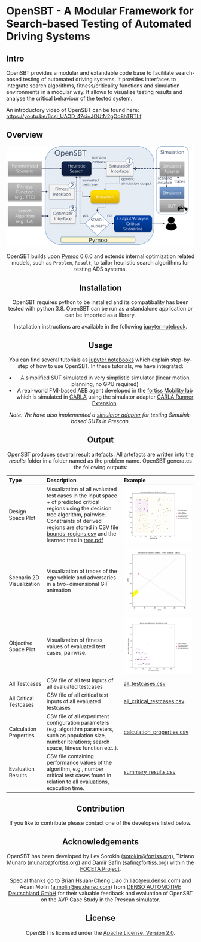 # OpenSBT - A Modular Framework for Search-based Testing of Automated Driving Systems


## Intro

OpenSBT provides a modular and extandable code base to facilitate search-based testing of automated driving systems. It provides interfaces to integrate search algorithms, fitness/criticality functions and simulation environments in a modular way. It allows to visualize testing results and analyse the critical behaviour of the tested system. 

An introductory video of OpenSBT can be found here: https://youtu.be/6csl_UAOD_4?si=JOUtN2gOo8hTRTLf.


## Overview

<p align="center">
<div style="text-align:center"><img src="doc/figures/OpenSBT_architecture.png" width="500">
</p>

OpenSBT builds upon [Pymoo](https://pymoo.org/) 0.6.0 and extends internal optimization related models, such as `Problem`, `Result`, to tailor heuristic search algorithms for testing ADS systems.

## Installation

OpenSBT requires python to be installed and its compatibality has been tested with python 3.8. OpenSBT can be run as a standalone application or can be imported as a library.

Installation instructions are available in the following [jupyter notebook](/doc/jupyter/01_Installation.ipynb).

## Usage

You can find several tutorials as [jupyter notebooks](/doc/jupyter) which explain step-by-step of how to use OpenSBT. In these tutorials, we have integrated:

-  A simplified SUT simulated in very simplistic simulator (linear motion planning, no GPU required) 
-  A real-world FMI-based AEB agent developed in the [fortiss Mobility lab](https://www.fortiss.org/forschung/fortiss-labs/detail/mobility-lab) which is simulated in [CARLA](https://carla.org/) using the simulator adapter [CARLA Runner Extension](https://git.fortiss.org/opensbt/carla-runner).

_Note: We have also implemented a [simulator adapter](https://git.fortiss.org/opensbt/prescan_runner) for testing Simulink-based SUTs in Prescan._


## Output

OpenSBT produces several result artefacts. All artefacts are written into the *results* folder in a folder named as the problem name. 
OpenSBT generates the following outputs:


| Type | Description | Example | 
|:--------------|:-------------|:--------------|
| Design Space Plot | Visualization of all evaluated test cases in the input space + of predicted critical regions using the decision tree algorithm, pairwise. Constraints of derived regions are stored in CSV file [bounds_regions.csv](doc/example/results/single/PedestrianCrossingStartWalk/NSGA2-F/ex1/classification/bounds_regions.csv) and the learned tree in [tree.pdf](doc/example/results/single/PedestrianCrossingStartWalk/NSGA2-F/ex1/classification/tree.pdf) | <img src="doc/example/results/single/PedestrianCrossingStartWalk/NSGA2-F/ex1/design_space/orientation_ego_orientation_ped.png" alt="Design Space Plot" width="400"/>  |
| Scenario 2D Visualization | Visualization of traces of the ego vehicle and adversaries in a two-dimensional GIF animation | <img src="doc/example/results/single/PedestrianCrossingStartWalk/NSGA2-F/ex1/gif/0_trajectory.gif" alt="Scenario Visualization" width="300"/> |
Objective Space Plot | Visualization of fitness values of evaluated test cases, pairwise.   | <img src="doc/example/results/single/PedestrianCrossingStartWalk/NSGA2-F/ex1/objective_space/Min Adapted Distance_Velocity At Min Adapted Distance.png" alt="Objective Space Plot" width="400"/> |
| All Testcases |  CSV file of all test inputs of all evaluated testcases | [all_testcases.csv](doc/example/results/single/PedestrianCrossingStartWalk/NSGA2-F/ex1/all_testcases.csv) |
| All Critical Testcases |  CSV file of all critical test inputs of all evaluated testcases | [all_critical_testcases.csv](doc/example/results/single/PedestrianCrossingStartWalk/NSGA2-F/ex1/all_critical_testcases.csv)|
| Calculation Properties |  CSV file of all experiment configuration parameters (e.g. algorithm parameters, such as population size, number iterations; search space, fitness function etc..).  | [calculation_properties.csv](doc/example/results/single/PedestrianCrossingStartWalk/NSGA2-F/ex1/calculation_properties.csv) |
| Evaluation Results |  CSV file containing performance values of the algorithm, e.g., number critical test cases found in relation to all evaluations, execution time.| [summary_results.csv](doc/example/results/single/PedestrianCrossingStartWalk/NSGA2-F/ex1/summary_results.csv)|

## Contribution

If you like to contribute please contact one of the developers listed below.

## Acknowledgements

OpenSBT has been developed by Lev Sorokin (sorokin@fortiss.org), Tiziano Munaro (munaro@fortiss.org) and Damir Safin (safin@fortiss.org) within the 
[FOCETA Project](https://www.foceta-project.eu/tools/). 

Special thanks go to Brian Hsuan-Cheng Liao (h.liao@eu.denso.com) and Adam Molin (a.molin@eu.denso.com) from [DENSO AUTOMOTIVE Deutschland GmbH](https://www.denso.com/de/de/about-us/company-information/dnde/) for their valuable feedback and evaluation of OpenSBT on the AVP Case Study in the Prescan simulator.


## License

OpenSBT is licensed under the [Apache License, Version 2.0](LICENSE).
